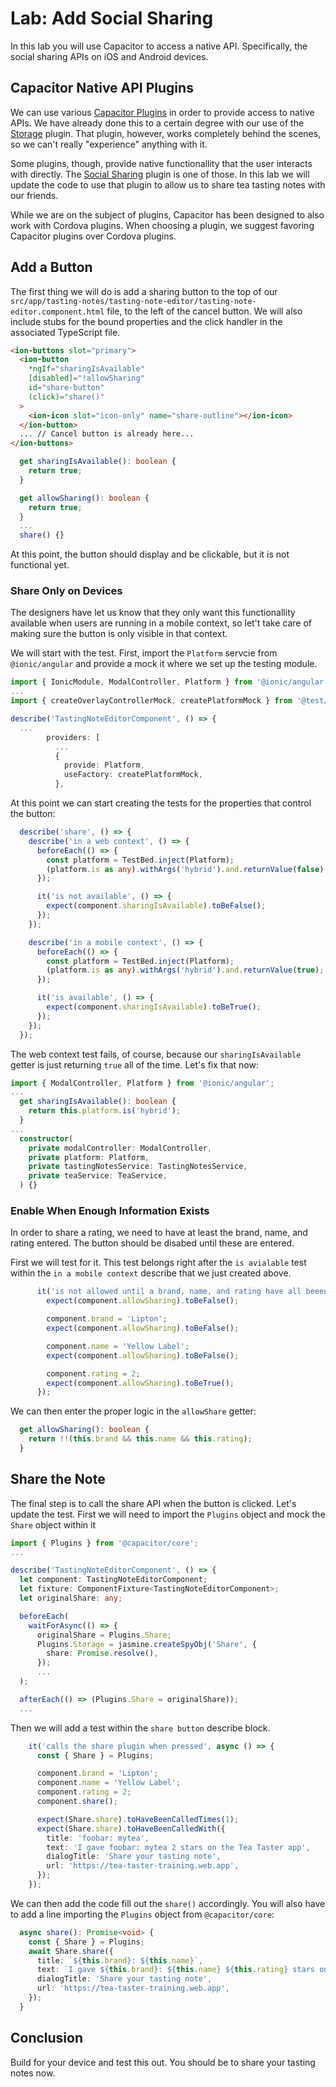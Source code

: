 # Lab: Add Social Sharing

In this lab you will use Capacitor to access a native API. Specifically, the social sharing APIs on iOS and Android devices.

## Capacitor Native API Plugins

We can use various <a href="https://capacitorjs.com/docs/plugins" target="_blank">Capacitor Plugins</a> in order to provide access to native APIs. We have already done this to a certain degree with our use of the <a href="https://capacitorjs.com/docs/apis/storage" target="_blank">Storage</a> plugin. That plugin, however, works completely behind the scenes, so we can't really "experience" anything with it.

Some plugins, though, provide native functionallity that the user interacts with directly. The <a href="https://capacitorjs.com/docs/apis/share" target="_blank">Social Sharing</a> plugin is one of those. In this lab we will update the code to use that plugin to allow us to share tea tasting notes with our friends.

While we are on the subject of plugins, Capacitor has been designed to also work with Cordova plugins. When choosing a plugin, we suggest favoring Capacitor plugins over Cordova plugins.

## Add a Button

The first thing we will do is add a sharing button to the top of our `src/app/tasting-notes/tasting-note-editor/tasting-note-editor.component.html` file, to the left of the cancel button. We will also include stubs for the bound properties and the click handler in the associated TypeScript file.

```html
<ion-buttons slot="primary">
  <ion-button
    *ngIf="sharingIsAvailable"
    [disabled]="!allowSharing"
    id="share-button"
    (click)="share()"
  >
    <ion-icon slot="icon-only" name="share-outline"></ion-icon>
  </ion-button>
  ... // Cancel button is already here...
</ion-buttons>
```

```TypeScript
  get sharingIsAvailable(): boolean {
    return true;
  }

  get allowSharing(): boolean {
    return true;
  }
  ...
  share() {}
```

At this point, the button should display and be clickable, but it is not functional yet.

### Share Only on Devices

The designers have let us know that they only want this functionallity available when users are running in a mobile context, so let't take care of making sure the button is only visible in that context.

We will start with the test. First, import the `Platform` servcie from `@ionic/angular` and provide a mock it where we set up the testing module.

```TypeScript
import { IonicModule, ModalController, Platform } from '@ionic/angular';
...
import { createOverlayControllerMock, createPlatformMock } from '@test/mocks';

describe('TastingNoteEditorComponent', () => {
  ...
        providers: [
          ...
          {
            provide: Platform,
            useFactory: createPlatformMock,
          },
```

At this point we can start creating the tests for the properties that control the button:

```TypeScript
  describe('share', () => {
    describe('in a web context', () => {
      beforeEach(() => {
        const platform = TestBed.inject(Platform);
        (platform.is as any).withArgs('hybrid').and.returnValue(false);
      });

      it('is not available', () => {
        expect(component.sharingIsAvailable).toBeFalse();
      });
    });

    describe('in a mobile context', () => {
      beforeEach(() => {
        const platform = TestBed.inject(Platform);
        (platform.is as any).withArgs('hybrid').and.returnValue(true);
      });

      it('is available', () => {
        expect(component.sharingIsAvailable).toBeTrue();
      });
    });
  });
```

The web context test fails, of course, because our `sharingIsAvailable` getter is just returning `true` all of the time. Let's fix that now:

```TypeScript
import { ModalController, Platform } from '@ionic/angular';
...
  get sharingIsAvailable(): boolean {
    return this.platform.is('hybrid');
  }
...
  constructor(
    private modalController: ModalController,
    private platform: Platform,
    private tastingNotesService: TastingNotesService,
    private teaService: TeaService,
  ) {}
```

### Enable When Enough Information Exists

In order to share a rating, we need to have at least the brand, name, and rating entered. The button should be disabed until these are entered.

First we will test for it. This test belongs right after the `is avialable` test within the `in a mobile context` describe that we just created above.

```TypeScript
      it('is not allowed until a brand, name, and rating have all beeen entered', () => {
        expect(component.allowSharing).toBeFalse();

        component.brand = 'Lipton';
        expect(component.allowSharing).toBeFalse();

        component.name = 'Yellow Label';
        expect(component.allowSharing).toBeFalse();

        component.rating = 2;
        expect(component.allowSharing).toBeTrue();
      });
```

We can then enter the proper logic in the `allowShare` getter:

```TypeScript
  get allowSharing(): boolean {
    return !!(this.brand && this.name && this.rating);
  }
```

## Share the Note

The final step is to call the share API when the button is clicked. Let's update the test. First we will need to import the `Plugins` object and mock the `Share` object within it

```TypeScript
import { Plugins } from '@capacitor/core';
...

describe('TastingNoteEditorComponent', () => {
  let component: TastingNoteEditorComponent;
  let fixture: ComponentFixture<TastingNoteEditorComponent>;
  let originalShare: any;

  beforeEach(
    waitForAsync(() => {
      originalShare = Plugins.Share;
      Plugins.Storage = jasmine.createSpyObj('Share', {
        share: Promise.resolve(),
      });
      ...
  );

  afterEach(() => (Plugins.Share = originalShare));
  ...
```

Then we will add a test within the `share button` describe block.

```TypeScript
    it('calls the share plugin when pressed', async () => {
      const { Share } = Plugins;

      component.brand = 'Lipton';
      component.name = 'Yellow Label';
      component.rating = 2;
      component.share();

      expect(Share.share).toHaveBeenCalledTimes(1);
      expect(Share.share).toHaveBeenCalledWith({
        title: 'foobar: mytea',
        text: 'I gave foobar: mytea 2 stars on the Tea Taster app',
        dialogTitle: 'Share your tasting note',
        url: 'https://tea-taster-training.web.app',
      });
    });
```

We can then add the code fill out the `share()` accordingly. You will also have to add a line importing the `Plugins` object from `@capacitor/core`:

```TypeScript
  async share(): Promise<void> {
    const { Share } = Plugins;
    await Share.share({
      title: `${this.brand}: ${this.name}`,
      text: `I gave ${this.brand}: ${this.name} ${this.rating} stars on the Tea Taster app`,
      dialogTitle: 'Share your tasting note',
      url: 'https://tea-taster-training.web.app',
    });
  }
```

## Conclusion

Build for your device and test this out. You should be to share your tasting notes now.
